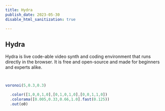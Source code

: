 ```yaml
---
title: Hydra
publish_date: 2023-05-30
disable_html_sanitization: true

---
```

## Hydra


Hydra is live code-able video synth and coding environment that runs directly in the browser. It is free and open-source and made for beginners and experts alike.

```javascript


voronoi(5,0.3,0.3)

  .color([1,0,0,1,0],[0,1,0,1,0],[0,0,1,1,0])
  .colorama([0.005,0.33,0.66,1.0].fast(0.125))
  .out(o0)

```
